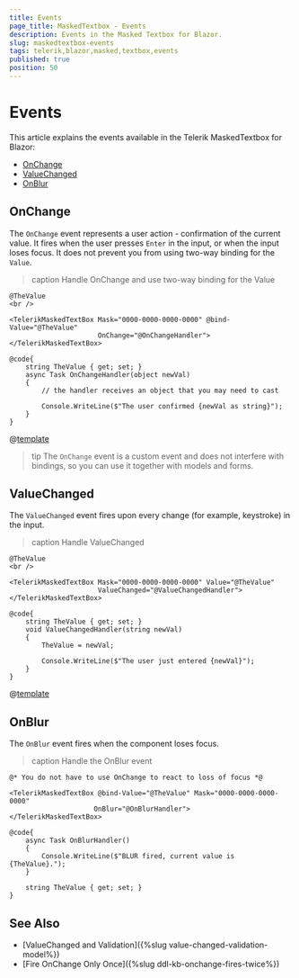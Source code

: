 ```yaml
---
title: Events
page_title: MaskedTextbox - Events
description: Events in the Masked Textbox for Blazor.
slug: maskedtextbox-events
tags: telerik,blazor,masked,textbox,events
published: true
position: 50
---
```


# Events

This article explains the events available in the Telerik MaskedTextbox for Blazor:

* [OnChange](#onchange)
* [ValueChanged](#valuechanged)
* [OnBlur](#onblur)

## OnChange

The `OnChange` event represents a user action - confirmation of the current value. It fires when the user presses `Enter` in the input, or when the input loses focus. It does not prevent you from using two-way binding for the `Value`.

>caption Handle OnChange and use two-way binding for the Value

````CSHTML
@TheValue
<br />

<TelerikMaskedTextBox Mask="0000-0000-0000-0000" @bind-Value="@TheValue"
                      OnChange="@OnChangeHandler">
</TelerikMaskedTextBox>

@code{
    string TheValue { get; set; }
    async Task OnChangeHandler(object newVal)
    {
        // the handler receives an object that you may need to cast
        
        Console.WriteLine($"The user confirmed {newVal as string}");
    }
}
````

@[template](/_contentTemplates/common/general-info.md#event-callback-can-be-async)

>tip The `OnChange` event is a custom event and does not interfere with bindings, so you can use it together with models and forms.


## ValueChanged

The `ValueChanged` event fires upon every change (for example, keystroke) in the input.

>caption Handle ValueChanged

````CSHTML
@TheValue
<br />

<TelerikMaskedTextBox Mask="0000-0000-0000-0000" Value="@TheValue"
                      ValueChanged="@ValueChangedHandler">
</TelerikMaskedTextBox>

@code{
    string TheValue { get; set; }
    void ValueChangedHandler(string newVal)
    {
        TheValue = newVal;

        Console.WriteLine($"The user just entered {newVal}");
    }
}
````

@[template](/_contentTemplates/common/general-info.md#event-callback-can-be-async)




## OnBlur

The `OnBlur` event fires when the component loses focus.

>caption Handle the OnBlur event

````CSHTML
@* You do not have to use OnChange to react to loss of focus *@

<TelerikMaskedTextBox @bind-Value="@TheValue" Mask="0000-0000-0000-0000"
                     OnBlur="@OnBlurHandler">
</TelerikMaskedTextBox>

@code{
    async Task OnBlurHandler()
    {
        Console.WriteLine($"BLUR fired, current value is {TheValue}.");
    }

    string TheValue { get; set; }
}
````

## See Also

* [ValueChanged and Validation]({%slug value-changed-validation-model%})
* [Fire OnChange Only Once]({%slug ddl-kb-onchange-fires-twice%})
